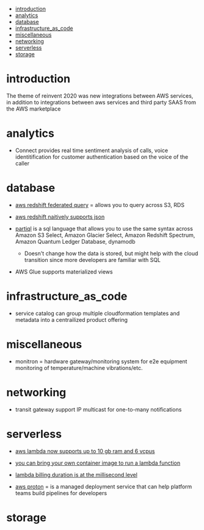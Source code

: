 - [introduction](#introduction)
- [analytics](#analytics)
- [database](#database)
- [infrastructure_as_code](#infrastructure_as_code)
- [miscellaneous](#miscellaneous)
- [networking](#networking)
- [serverless](#serverless)
- [storage](#storage)
# introduction
The theme of reinvent 2020 was new integrations between AWS services, in addition to integrations between aws services and third party SAAS from the AWS marketplace

# analytics
- Connect provides real time sentiment analysis of calls, voice identitification for customer authentication based on the voice of the caller

# database
- [aws redshift federated query](https://docs.aws.amazon.com/redshift/latest/dg/federated-overview.html) = allows you to query across S3, RDS
- [aws redshift naitively supports json](https://aws.amazon.com/about-aws/whats-new/2020/12/amazon-redshift-announces-support-native-json-semi-structured-data-processing/)

- [partiql](https://partiql.org/faqs.html) is a sql language that allows you to use the same syntax across Amazon S3 Select, Amazon Glacier Select, Amazon Redshift Spectrum, Amazon Quantum Ledger Database, dynamodb
  - Doesn't change how the data is stored, but might help with the cloud transition since more developers are familiar with SQL

- AWS Glue supports materialized views


# infrastructure_as_code
- service catalog can group multiple cloudformation templates and metadata into a centrailized product offering

# miscellaneous
- monitron = hardware gateway/monitoring system for e2e equipment monitoring of temperature/machine vibrations/etc.

# networking
- transit gateway support IP multicast for one-to-many notifications

# serverless
- [aws lambda now supports up to 10 gb ram and 6 vcpus](https://aws.amazon.com/about-aws/whats-new/2020/12/aws-lambda-supports-10gb-memory-6-vcpu-cores-lambda-functions/)
- [you can bring your own container image to run a lambda function](https://aws.amazon.com/blogs/aws/new-for-aws-lambda-container-image-support/)
- [lambda billing duration is at the millisecond level](https://aws.amazon.com/about-aws/whats-new/2020/12/aws-lambda-changes-duration-billing-granularity-from-100ms-to-1ms/)


- [aws proton](https://aws.amazon.com/proton/) = is a managed deployment service that can help platform teams build pipelines for developers

# storage

